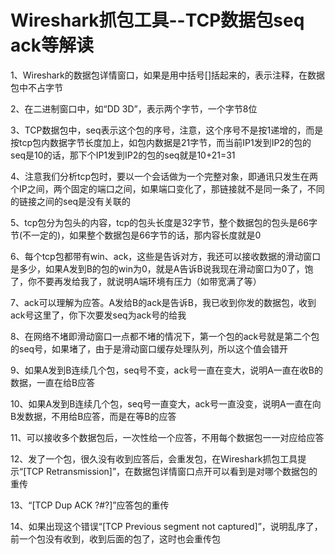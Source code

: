 # Wireshark抓包工具--TCP数据包seq ack等解读

1、Wireshark的数据包详情窗口，如果是用中括号[]括起来的，表示注释，在数据包中不占字节

2、在二进制窗口中，如“DD 3D”，表示两个字节，一个字节8位

3、TCP数据包中，seq表示这个包的序号，注意，这个序号不是按1递增的，而是按tcp包内数据字节长度加上，如包内数据是21字节，而当前IP1发到IP2的包的seq是10的话，那下个IP1发到IP2的包的seq就是10+21=31

4、注意我们分析tcp包时，要以一个会话做为一个完整对象，即通讯只发生在两个IP之间，两个固定的端口之间，如果端口变化了，那链接就不是同一条了，不同的链接之间的seq是没有关联的

5、tcp包分为包头的内容，tcp的包头长度是32字节，整个数据包的包头是66字节(不一定的)，如果整个数据包是66字节的话，那内容长度就是0

6、每个tcp包都带有win、ack，这些是告诉对方，我还可以接收数据的滑动窗口是多少，如果A发到B的包的win为0，就是A告诉B说我现在滑动窗口为0了，饱了，你不要再发给我了，就说明A端环境有压力（如带宽满了等）

7、ack可以理解为应答。A发给B的ack是告诉B，我已收到你发的数据包，收到ack号这里了，你下次要发seq为ack号的给我

8、在网络不堵即滑动窗口一点都不堵的情况下，第一个包的ack号就是第二个包的seq号，如果堵了，由于是滑动窗口缓存处理队列，所以这个值会错开

9、如果A发到B连续几个包，seq号不变，ack号一直在变大，说明A一直在收B的数据，一直在给B应答

10、如果A发到B连续几个包，seq号一直变大，ack号一直没变，说明A一直在向B发数据，不用给B应答，而是在等B的应答

11、可以接收多个数据包后，一次性给一个应答，不用每个数据包一一对应给应答

12、发了一个包，很久没有收到应答后，会重发包，在Wireshark抓包工具提示“[TCP Retransmission]”，在数据包详情窗口点开可以看到是对哪个数据包的重传

13、“[TCP Dup ACK ?#?]”应答包的重传

14、如果出现这个错误“[TCP Previous segment not captured]”，说明乱序了，前一个包没有收到，收到后面的包了，这时也会重传包